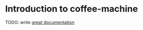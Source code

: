 # Introduction to coffee-machine

TODO: write [great documentation](http://jacobian.org/writing/great-documentation/what-to-write/)
